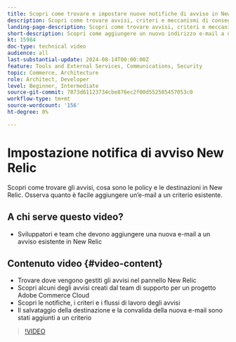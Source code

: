 ```yaml
---
title: Scopri come trovare e impostare nuove notifiche di avviso in New Relic
description: Scopri come trovare avvisi, criteri e meccanismi di consegna per gli avvisi di New Relic
landing-page-description: Scopri come trovare avvisi, criteri e meccanismi di consegna per gli avvisi di New Relic
short-description: Scopri come aggiungere un nuovo indirizzo e-mail a un criterio di avviso esistente in New Relic.
kt: 15984
doc-type: technical video
audience: all
last-substantial-update: 2024-08-14T00:00:00Z
feature: Tools and External Services, Communications, Security
topic: Commerce, Architecture
role: Architect, Developer
level: Beginner, Intermediate
source-git-commit: 7873d61123734cbe876ec2f00d552505457053c0
workflow-type: tm+mt
source-wordcount: '156'
ht-degree: 0%

---
```


# Impostazione notifica di avviso New Relic

Scopri come trovare gli avvisi, cosa sono le policy e le destinazioni in New Relic. Osserva quanto è facile aggiungere un’e-mail a un criterio esistente.

## A chi serve questo video?

* Sviluppatori e team che devono aggiungere una nuova e-mail a un avviso esistente in New Relic

## Contenuto video {#video-content}

* Trovare dove vengono gestiti gli avvisi nel pannello New Relic
* Scopri alcuni degli avvisi creati dal team di supporto per un progetto Adobe Commerce Cloud
* Scopri le notifiche, i criteri e i flussi di lavoro degli avvisi
* Il salvataggio della destinazione e la convalida della nuova e-mail sono stati aggiunti a un criterio

>[!VIDEO](https://video.tv.adobe.com/v/3432774?learn=on)
